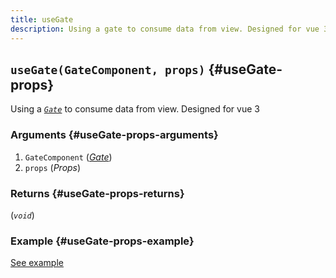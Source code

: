 ```yaml
---
title: useGate
description: Using a gate to consume data from view. Designed for vue 3
---
```


## `useGate(GateComponent, props)` {#useGate-props}

Using a [_`Gate`_](/en/api/effector-vue/Gate) to consume data from view. Designed for vue 3

### Arguments {#useGate-props-arguments}

1. `GateComponent` ([_Gate_](/en/api/effector-vue/Gate))
2. `props` (_Props_)

### Returns {#useGate-props-returns}

(_`void`_)

### Example {#useGate-props-example}

[See example](/en/api/effector-vue/Gate)
